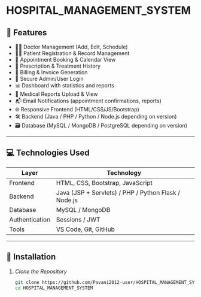 # HOSPITAL_MANAGEMENT_SYSTEM

## 📌 Features

- 👩‍⚕ Doctor Management (Add, Edit, Schedule)
- 🧑‍💻 Patient Registration & Record Management
- 📅 Appointment Booking & Calendar View
- 💊 Prescription & Treatment History
- 🧾 Billing & Invoice Generation
- 🔐 Secure Admin/User Login
- 📊 Dashboard with statistics and reports
- 📁 Medical Reports Upload & View
- 📬 Email Notifications (appointment confirmations, reports)
- 🌐 Responsive Frontend (HTML/CSS/JS/Bootstrap)
- 🛠 Backend (Java / PHP / Python / Node.js depending on version)
- 🗃 Database (MySQL / MongoDB / PostgreSQL depending on version)

---

## 💻 Technologies Used

| Layer         | Technology              |
|---------------|--------------------------|
| Frontend      | HTML, CSS, Bootstrap, JavaScript |
| Backend       | Java (JSP + Servlets) / PHP / Python Flask / Node.js |
| Database      | MySQL / MongoDB          |
| Authentication| Sessions / JWT           |
| Tools         | VS Code, Git, GitHub     |

---

## 🚀 Installation

1. *Clone the Repository*
   ```bash
   git clone https://github.com/Pavani2012-user/HOSPITAL_MANAGEMENT_SYSTEM.git
   cd HOSPITAL_MANAGEMENT_SYSTEM
